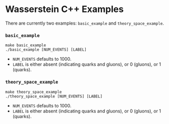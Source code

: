 # Wasserstein C++ Examples

There are currently two examples: `basic_example` and `theory_space_example`.

### `basic_example`

```
make basic_example
./basic_example [NUM_EVENTS] [LABEL]
```

- `NUM_EVENTS` defaults to 1000.
- `LABEL` is either absent (indicating quarks and gluons), or 0 (gluons), or 1 (quarks).

### `theory_space_example`

```
make theory_space_example
./theory_space_example [NUM_EVENTS] [LABEL]
```

- `NUM_EVENTS` defaults to 1000.
- `LABEL` is either absent (indicating quarks and gluons), or 0 (gluons), or 1 (quarks).
